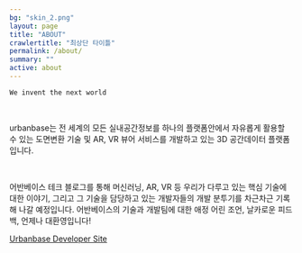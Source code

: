 ```yaml
---
bg: "skin_2.png"
layout: page
title: "ABOUT"
crawlertitle: "최상단 타이틀"
permalink: /about/
summary: ""
active: about
---
```


`We invent the next world`

<br>

urbanbase는 전 세계의 모든 실내공간정보를 하나의 플랫폼안에서 자유롭게 활용할 수 있는 도면변환 기술 및 AR, VR 뷰어 서비스를 개발하고 있는 3D 공간데이터 플랫폼입니다.

<br>

어반베이스 테크 블로그를 통해 머신러닝, AR, VR 등 우리가 다루고 있는 핵심 기술에 대한 이야기, 그리고 그 기술을 담당하고 있는 개발자들의 개발 분투기를 차근차근 기록해 나갈 예정입니다. 어반베이스의 기술과 개발팀에 대한 애정 어린 조언, 날카로운 피드백, 언제나 대환영입니다!

[Urbanbase Developer Site](http://developer.urbanbase.com)